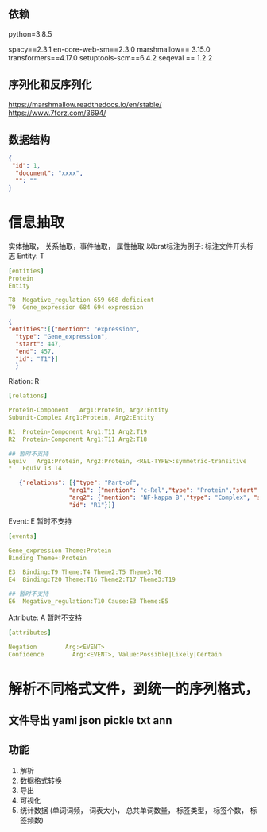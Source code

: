 ## 依赖
python=3.8.5

spacy==2.3.1
en-core-web-sm==2.3.0
marshmallow== 3.15.0 
transformers==4.17.0
setuptools-scm==6.4.2
seqeval == 1.2.2
## 序列化和反序列化
https://marshmallow.readthedocs.io/en/stable/
https://www.7forz.com/3694/
## 数据结构

```json
{
 "id": 1,
  "document": "xxxx",
  "": ""
}
```
# 信息抽取
实体抽取， 关系抽取，事件抽取， 属性抽取
以brat标注为例子:
标注文件开头标志
Entity: T
```yaml
[entities]
Protein
Entity

T8	Negative_regulation 659 668	deficient
T9	Gene_expression 684 694	expression
```
```json
{
"entities":[{"mention": "expression",
  "type": "Gene_expression",
  "start": 447,
  "end": 457,
  "id": "T1"}]
  }
```
Rlation: R
```yaml
[relations]

Protein-Component	Arg1:Protein, Arg2:Entity
Subunit-Complex	Arg1:Protein, Arg2:Entity

R1	Protein-Component Arg1:T11 Arg2:T19
R2	Protein-Component Arg1:T11 Arg2:T18

## 暂时不支持
Equiv	Arg1:Protein, Arg2:Protein, <REL-TYPE>:symmetric-transitive
*	Equiv T3 T4
```

```json
   {"relations": [{"type": "Part-of",
                 "arg1": {"mention": "c-Rel","type": "Protein","start": 139,"end": 144,"id": "T1"},
                 "arg2": {"mention": "NF-kappa B","type": "Complex", "start": 163, "end": 173, "id": "T2"},
                 "id": "R1"}]}
```

Event: E 暂时不支持
```yaml
[events]

Gene_expression Theme:Protein
Binding Theme+:Protein

E3	Binding:T9 Theme:T4 Theme2:T5 Theme3:T6
E4	Binding:T20 Theme:T16 Theme2:T17 Theme3:T19

## 暂时不支持
E6	Negative_regulation:T10 Cause:E3 Theme:E5
```
Attribute: A 暂时不支持
```yaml
[attributes]

Negation        Arg:<EVENT>
Confidence        Arg:<EVENT>, Value:Possible|Likely|Certain

```
# 解析不同格式文件，到统一的序列格式，


## 文件导出 yaml json pickle txt ann

## 功能
1. 解析
2. 数据格式转换
3. 导出
4. 可视化
5. 统计数据 (单词词频， 词表大小， 总共单词数量， 标签类型， 标签个数， 标签频数)